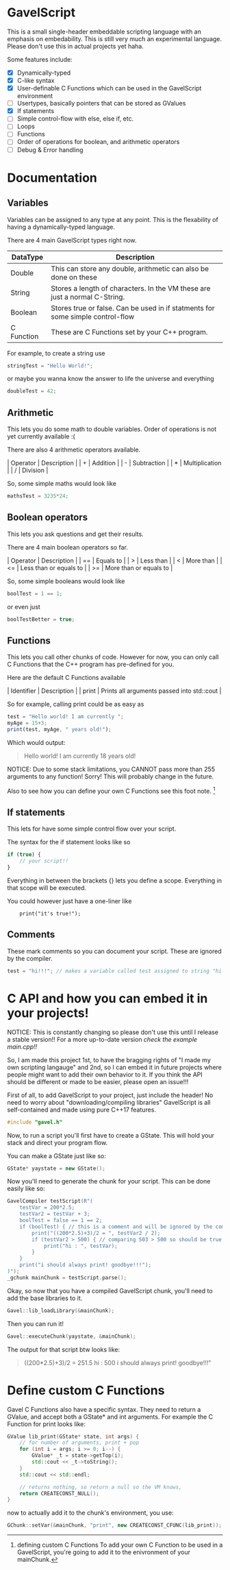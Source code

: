 # GavelScript
This is a small single-header embeddable scripting language with an emphasis on embedability. This is still very much an experimental language. Please don't use this in actual projects yet haha.

Some features include:
- [X] Dynamically-typed
- [X] C-like syntax
- [X] User-definable C Functions which can be used in the GavelScript environment
- [ ] Usertypes, basically pointers that can be stored as GValues
- [X] If statements
- [ ] Simple control-flow with else, else if, etc.
- [ ] Loops 
- [ ] Functions
- [ ] Order of operations for boolean, and arithmetic operators
- [ ] Debug & Error handling

# Documentation

## Variables
Variables can be assigned to any type at any point. This is the flexability of having a dynamically-typed language. 

There are 4 main GavelScript types right now.

| DataType | Description | 
| ----------- | ----------- |
| Double | This can store any double, arithmetic can also be done on these |
| String | Stores a length of characters. In the VM these are just a normal C-String. | 
| Boolean | Stores true or false. Can be used in if statments for some simple control-flow |
| C Function | These are C Functions set by your C++ program. |

For example, to create a string use
```javascript
stringTest = "Hello World!";
```

or maybe you wanna know the answer to life the universe and everything
```javascript
doubleTest = 42;
```

## Arithmetic
This lets you do some math to double variables. Order of operations is not yet currently available :(

There are also 4 arithmetic operators available.

| Operator | Description |
| + | Addition |
| - | Subtraction |
| * | Multiplication |
| / | Division |

So, some simple maths would look like
```javascript
mathsTest = 3235*24;
```

## Boolean operators
This lets you ask questions and get their results. 

There are 4 main boolean operators so far.

| Operator | Description |
| == | Equals to |
| > | Less than |
| < | More than |
| <= | Less than or equals to |
| >= | More than or equals to |

So, some simple booleans would look like
```javascript
boolTest = 1 == 1;
```
or even just
```javascript
boolTestBetter = true;
```

## Functions 
This lets you call other chunks of code. However for now, you can only call C Functions that the C++ program has pre-defined for you.

Here are the default C Functions available

| Identifier | Description |
| print | Prints all arguments passed into std::cout |

So for example, calling print could be as easy as
```javascript
test = "Hello world! I am currently ";
myAge = 15+3;
print(test, myAge, " years old!");
```

Which would output:
> Hello world! I am currently 18 years old!

NOTICE: Due to some stack limitations, you CANNOT pass more than 255 arguments to any function! Sorry! This will probably change in the future.

Also to see how you can define your own C Functions see this foot note. [^1]

## If statements 
This lets for have some simple control flow over your script.

The syntax for the if statement looks like so
```javascript
if (true) { 
    // your script!!
}
```

Everything in between the brackets {} lets you define a scope. Everything in that scope will be executed. 

You could however just have a one-liner like
```if (1 == 1) 
    print("it's true!");
```

## Comments
These mark comments so you can document your script. These are ignored by the compiler.

```javascript
test = "hi!!!"; // makes a variable called test assigned to string "hi!!!"
```

# C API and how you can embed it in your projects!
NOTICE: This is constantly changing so please don't use this until I release a stable version!! For a more up-to-date version *check the example main.cpp!!*

So, I am made this project 1st, to have the bragging rights of "I made my own scripting langauge" and 2nd, so I can embed it in future projects where people might want to add their own behavior to it.
If you think the API should be different or made to be easier, please open an issue!!! 

First of all, to add GavelScript to your project, just include the header! No need to worry about "downloading/compiling libraries" GavelScript is all self-contained and made using pure C++17 features.
```c++
#include "gavel.h"
```

Now, to run a script you'll first have to create a GState. This will hold your stack and direct your program flow.

You can make a GState just like so:

```c++
GState* yaystate = new GState();
```

Now you'll need to generate the chunk for your script. This can be done easily like so:
```c++
GavelCompiler testScript(R"(
    testVar = 200*2.5;
    testVar2 = testVar + 3;
    boolTest = false == 1 == 2;
    if (boolTest) { // this is a comment and will be ignored by the compiler!!!
        print("((200*2.5)+3)/2 = ", testVar2 / 2);
        if (testVar2 > 500) { // comparing 503 > 500 so should be true
            print("hi : ", testVar);
        }
    }
    print("i should always print! goodbye!!!");
)");
_gchunk mainChunk = testScript.parse();
```

Okay, so now that you have a compiled GavelScript chunk, you'll need to add the base libraries to it.

```c++
Gavel::lib_loadLibrary(&mainChunk);
```

Then you can run it!
```c++
Gavel::executeChunk(yaystate, &mainChunk);
```

The output for that script btw looks like:
> ((200*2.5)+3)/2 = 251.5
> hi : 500
> i should always print! goodbye!!!"

# Define custom C Functions
[^1]: defining custom C Functions
To add your own C Function to be used in a GavelScript, you're going to add it to the enivronment of your mainChunk.

Gavel C Functions also have a specific syntax. They need to return a GValue, and accept both a GState* and int arguments. 
For example the C Function for print looks like:
```c++
GValue lib_print(GState* state, int args) {
    // for number of arguments, print + pop
    for (int i = args; i >= 0; i--) {
        GValue* _t = state->getTop(i);
        std::cout << _t->toString();
    }
    std::cout << std::endl;

    // returns nothing, so return a null so the VM knows,
    return CREATECONST_NULL();
}
```

now to actually add it to the chunk's environment, you use:
```c++
GChunk::setVar(&mainChunk, "print", new CREATECONST_CFUNC(lib_print));
```
    